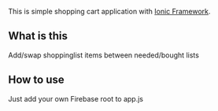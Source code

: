 This is simple shopping cart application with [Ionic Framework](http://ionicframework.com/).

## What is this

Add/swap shoppinglist items between needed/bought lists


## How to use

Just add your own Firebase root to app.js

